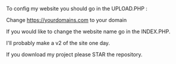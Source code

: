 To config my website you should go in the UPLOAD.PHP :

Change https://yourdomains.com to your domain

If you would like to change the website name go in the INDEX.PHP.

I'll probably make a v2 of the site one day.

If you download my project please STAR the repository.
